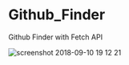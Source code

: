 # Github_Finder
Github Finder with Fetch API


![screenshot 2018-09-10 19 12 21](https://user-images.githubusercontent.com/26707160/45310110-14fc4400-b52e-11e8-8da3-38e05434cf2c.png)
